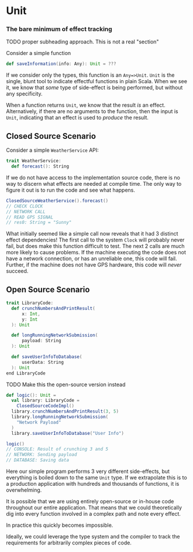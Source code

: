 # Unit

### The bare minimum of effect tracking 
TODO proper subheading approach. This is not a real "section"

Consider a simple function

```scala
def saveInformation(info: Any): Unit = ???
```

If we consider only the types, this function is an `Any=>Unit`.
`Unit` is the single, blunt tool to indicate effectful functions in plain Scala.
When we see it, we know that *some* type of side-effect is being performed, but without any specificity.

When a function returns `Unit`, we know that the result *is* an effect.
Alternatively, if there are no arguments to the function, then the input is `Unit`, indicating that an effect is used to _produce_ the result.

## Closed Source Scenario

Consider a simple `WeatherService` API:

```scala
trait WeatherService:
  def forecast(): String
```

If we do not have access to the implementation source code, there is no way to discern what effects are needed at compile time.
The only way to figure it out is to run the code and see what happens.


```scala
ClosedSourceWeatherService().forecast()
// CHECK CLOCK
// NETWORK CALL
// READ GPS SIGNAL
// res0: String = "Sunny"
```

What initially seemed like a simple call now reveals that it had 3 distinct effect dependencies!
The first call to the system `Clock` will probably never fail, but does make this function difficult to test.
The next 2 calls are much more likely to cause problems.
If the machine executing the code does not have a network connection, or has an unreliable one, this code will fail.
Further, if the machine does not have GPS hardware, this code will _never_ succeed.

## Open Source Scenario


```scala
trait LibraryCode:
  def crunchNumbersAndPrintResult(
      x: Int,
      y: Int
  ): Unit

  def longRunningNetworkSubmission(
      payload: String
  ): Unit

  def saveUserInfoToDatabase(
      userData: String
  ): Unit
end LibraryCode
```

TODO Make this the open-source version instead


```scala
def logic(): Unit =
  val library: LibraryCode =
    ClosedSourceCodeImpl()
  library.crunchNumbersAndPrintResult(3, 5)
  library.longRunningNetworkSubmission(
    "Network Payload"
  )
  library.saveUserInfoToDatabase("User Info")

logic()
// CONSOLE: Result of crunching 3 and 5
// NETWORK: Sending payload
// DATABASE: Saving data
```

Here our simple program performs 3 very different side-effects, but everything is boiled down to the same `Unit` type.
If we extrapolate this is to a production application with hundreds and thousands of functions, it is overwhelming.

It is possible that we are using entirely open-source or in-house code throughout our entire application.
That means that we could theoretically dig into every function involved in a complex path and note every effect.

In practice this quickly becomes impossible.

Ideally, we could leverage the type system and the compiler to track the requirements for arbitrarily complex pieces of code.
